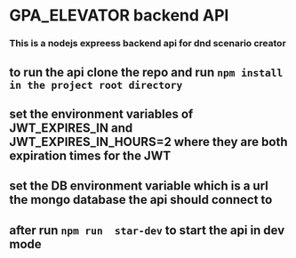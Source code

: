 # GPA_ELEVATOR backend API

### This is a nodejs expreess backend api for dnd scenario creator

## to run the api clone the repo and run `npm install in the project root directory`

## set the environment variables of JWT_EXPIRES_IN and JWT_EXPIRES_IN_HOURS=2 where they are both expiration times for the JWT

## set the DB environment variable which is a url the mongo database the api should connect to

## after run `npm run  star-dev`  to start the api in dev mode
